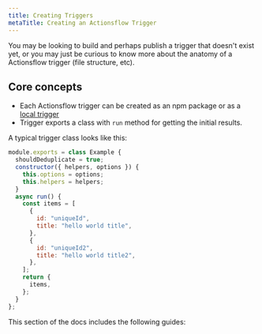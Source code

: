 ```yaml
---
title: Creating Triggers
metaTitle: Creating an Actionsflow Trigger
---
```


You may be looking to build and perhaps publish a trigger that doesn't exist yet, or you may just be curious to know more about the anatomy of a Actionsflow trigger (file structure, etc).

## Core concepts

- Each Actionsflow trigger can be created as an npm package or as a [local trigger](/docs/creating-triggers/creating-a-local-trigger.md)
- Trigger exports a class with `run` method for getting the initial results.

A typical trigger class looks like this:

```javascript
module.exports = class Example {
  shouldDeduplicate = true;
  constructor({ helpers, options }) {
    this.options = options;
    this.helpers = helpers;
  }
  async run() {
    const items = [
      {
        id: "uniqueId",
        title: "hello world title",
      },
      {
        id: "uniqueId2",
        title: "hello world title2",
      },
    ];
    return {
      items,
    };
  }
};
```

This section of the docs includes the following guides:
